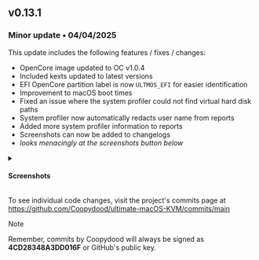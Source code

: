 ## v0.13.1

### Minor update • 04/04/2025

This update includes the following features / fixes / changes:

- OpenCore image updated to OC v1.0.4
- Included kexts updated to latest versions
- EFI OpenCore partition label is now ``ULTMOS_EFI`` for easier identification
- Improvement to macOS boot times
- Fixed an issue where the system profiler could not find virtual hard disk paths
- System profiler now automatically redacts user name from reports
- Added more system profiler information to reports
- Screenshots can now be added to changelogs
- *looks menacingly at the screenshots button below*

<details><summary><h4>Screenshots</h4></summary>

<sup>See attached screenshots for a visualisation of the changes described.</sup>
<br><br>

<div align=center><img height="200" src="https://github.com/user-attachments/assets/f5a4f47a-52ab-4273-b847-3d62075a2e55"><br><sup><i>Quickly find the correct EFI partition with new label</i></sup><br></div>

<br><br>
</details>

To see individual code changes, visit the project's commits page at <https://github.com/Coopydood/ultimate-macOS-KVM/commits/main>

> [!NOTE]
> Remember, commits by Coopydood will always be signed as **4CD28348A3DD016F** or GitHub's public key.
